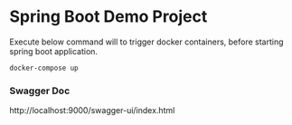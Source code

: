 # Spring Boot Demo Project

Execute below command will to trigger docker containers, before starting spring boot application. 
```shell
docker-compose up
```

### Swagger Doc
http://localhost:9000/swagger-ui/index.html

